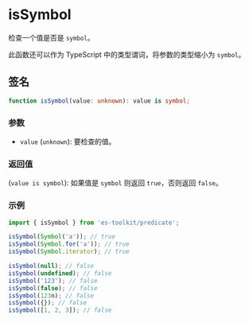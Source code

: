 # isSymbol

检查一个值是否是 `symbol`。

此函数还可以作为 TypeScript 中的类型谓词，将参数的类型缩小为 `symbol`。

## 签名

```typescript
function isSymbol(value: unknown): value is symbol;
```

### 参数

- `value` (`unknown`): 要检查的值。

### 返回值

(`value is symbol`): 如果值是 `symbol` 则返回 `true`，否则返回 `false`。

### 示例

```typescript
import { isSymbol } from 'es-toolkit/predicate';

isSymbol(Symbol('a')); // true
isSymbol(Symbol.for('a')); // true
isSymbol(Symbol.iterator); // true

isSymbol(null); // false
isSymbol(undefined); // false
isSymbol('123'); // false
isSymbol(false); // false
isSymbol(123n); // false
isSymbol({}); // false
isSymbol([1, 2, 3]); // false
```
